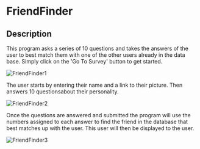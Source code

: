 # FriendFinder

## Description
This program asks a series of 10 questions and takes the answers of the user to best match them with one of the other users already in the data base.
Simply click on the 'Go To Survey' button to get started.

![FriendFinder1](https://user-images.githubusercontent.com/51678140/74258589-95dfe200-4cc4-11ea-8397-b2553367ee9d.png)

The user starts by entering their name and a link to their picture. Then answers 10 questionsabout their personality.

![FriendFinder2](https://user-images.githubusercontent.com/51678140/74258695-bf990900-4cc4-11ea-91c5-555a954a5e58.png)

Once the questions are answered and submitted the program will use the numbers assigned to each answer to find the friend in the database that best matches up with the user. This user will then be displayed to the user.

![FriendFinder3](https://user-images.githubusercontent.com/51678140/74260755-18b66c00-4cc8-11ea-90d4-4beb506e0f99.png)

